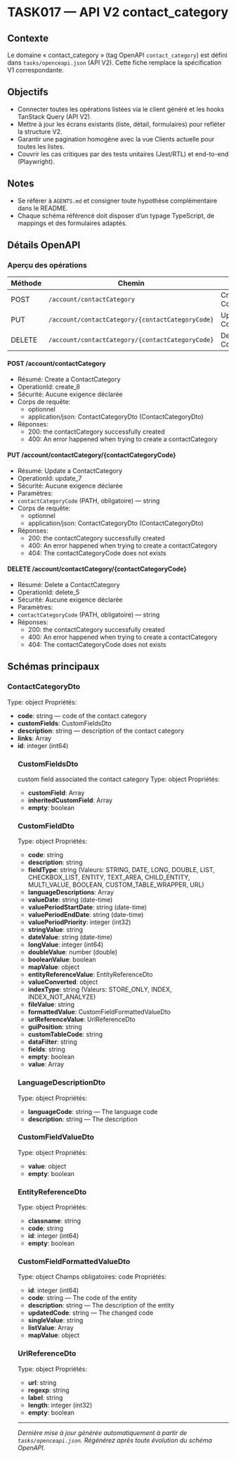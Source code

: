 # TASK017 — API V2 contact_category

## Contexte
Le domaine « contact_category » (tag OpenAPI `contact_category`) est défini dans `tasks/openceapi.json` (API V2). Cette fiche remplace la spécification V1 correspondante.

## Objectifs
- Connecter toutes les opérations listées via le client généré et les hooks TanStack Query (API V2).
- Mettre à jour les écrans existants (liste, détail, formulaires) pour refléter la structure V2.
- Garantir une pagination homogène avec la vue Clients actuelle pour toutes les listes.
- Couvrir les cas critiques par des tests unitaires (Jest/RTL) et end-to-end (Playwright).

## Notes
- Se référer à `AGENTS.md` et consigner toute hypothèse complémentaire dans le README.
- Chaque schéma référencé doit disposer d’un typage TypeScript, de mappings et des formulaires adaptés.

## Détails OpenAPI

### Aperçu des opérations

| Méthode | Chemin | Résumé | OperationId |
| --- | --- | --- | --- |
| POST | `/account/contactCategory` | Create a ContactCategory | create_8 |
| PUT | `/account/contactCategory/{contactCategoryCode}` | Update a ContactCategory | update_7 |
| DELETE | `/account/contactCategory/{contactCategoryCode}` | Delete a ContactCategory | delete_5 |

#### POST /account/contactCategory

- Résumé: Create a ContactCategory
- OperationId: create_8
- Sécurité: Aucune exigence déclarée
- Corps de requête:
  - optionnel
  - application/json: ContactCategoryDto (ContactCategoryDto)
- Réponses:
  - 200: the contactCategory successfully created
  - 400: An error happened when trying to create a contactCategory

#### PUT /account/contactCategory/{contactCategoryCode}

- Résumé: Update a ContactCategory
- OperationId: update_7
- Sécurité: Aucune exigence déclarée
- Paramètres:
- `contactCategoryCode` (PATH, obligatoire) — string
- Corps de requête:
  - optionnel
  - application/json: ContactCategoryDto (ContactCategoryDto)
- Réponses:
  - 200: the contactCategory successfully created
  - 400: An error happened when trying to create a contactCategory
  - 404: The contactCategoryCode does not exists

#### DELETE /account/contactCategory/{contactCategoryCode}

- Résumé: Delete a ContactCategory
- OperationId: delete_5
- Sécurité: Aucune exigence déclarée
- Paramètres:
- `contactCategoryCode` (PATH, obligatoire) — string
- Réponses:
  - 200: the contactCategory successfully created
  - 400: An error happened when trying to create a contactCategory
  - 404: The contactCategoryCode does not exists

## Schémas principaux

### ContactCategoryDto
Type: object
Propriétés:
- **code**: string — code of the contact category
- **customFields**: CustomFieldsDto
- **description**: string — description of the contact category
- **links**: Array<object>
- **id**: integer (int64)

### CustomFieldsDto
custom field associated the contact category
Type: object
Propriétés:
- **customField**: Array<CustomFieldDto>
- **inheritedCustomField**: Array<CustomFieldDto>
- **empty**: boolean

### CustomFieldDto
Type: object
Propriétés:
- **code**: string
- **description**: string
- **fieldType**: string (Valeurs: STRING, DATE, LONG, DOUBLE, LIST, CHECKBOX_LIST, ENTITY, TEXT_AREA, CHILD_ENTITY, MULTI_VALUE, BOOLEAN, CUSTOM_TABLE_WRAPPER, URL)
- **languageDescriptions**: Array<LanguageDescriptionDto>
- **valueDate**: string (date-time)
- **valuePeriodStartDate**: string (date-time)
- **valuePeriodEndDate**: string (date-time)
- **valuePeriodPriority**: integer (int32)
- **stringValue**: string
- **dateValue**: string (date-time)
- **longValue**: integer (int64)
- **doubleValue**: number (double)
- **booleanValue**: boolean
- **mapValue**: object
- **entityReferenceValue**: EntityReferenceDto
- **valueConverted**: object
- **indexType**: string (Valeurs: STORE_ONLY, INDEX, INDEX_NOT_ANALYZE)
- **fileValue**: string
- **formattedValue**: CustomFieldFormattedValueDto
- **urlReferenceValue**: UrlReferenceDto
- **guiPosition**: string
- **customTableCode**: string
- **dataFilter**: string
- **fields**: string
- **empty**: boolean
- **value**: Array<CustomFieldValueDto>

### LanguageDescriptionDto
Type: object
Propriétés:
- **languageCode**: string — The language code
- **description**: string — The description

### CustomFieldValueDto
Type: object
Propriétés:
- **value**: object
- **empty**: boolean

### EntityReferenceDto
Type: object
Propriétés:
- **classname**: string
- **code**: string
- **id**: integer (int64)
- **empty**: boolean

### CustomFieldFormattedValueDto
Type: object
Champs obligatoires: code
Propriétés:
- **id**: integer (int64)
- **code**: string — The code of the entity
- **description**: string — The description of the entity
- **updatedCode**: string — The changed code
- **singleValue**: string
- **listValue**: Array<string>
- **mapValue**: object

### UrlReferenceDto
Type: object
Propriétés:
- **url**: string
- **regexp**: string
- **label**: string
- **length**: integer (int32)
- **empty**: boolean

---

_Dernière mise à jour générée automatiquement à partir de `tasks/openceapi.json`. Régénérez après toute évolution du schéma OpenAPI._
